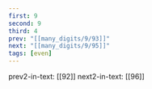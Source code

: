 ```yaml
---
first: 9
second: 9
third: 4
prev: "[[many_digits/9/93]]"
next: "[[many_digits/9/95]]"
tags: [even]
---
```

prev2-in-text: [[92]]
next2-in-text: [[96]]
